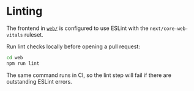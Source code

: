 # Linting

The frontend in [`web/`](../web) is configured to use ESLint with the `next/core-web-vitals` ruleset.

Run lint checks locally before opening a pull request:

```bash
cd web
npm run lint
```

The same command runs in CI, so the lint step will fail if there are outstanding ESLint errors.
